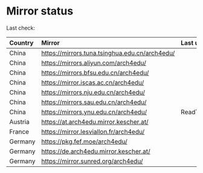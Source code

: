 <script src="./time.js"></script>
# Mirror status
Last check: <script type="text/javascript">localize(1685053018.2573767);</script>

|Country|Mirror|Last update|
|:------|:-----|:----------|
|China|https://mirrors.tuna.tsinghua.edu.cn/arch4edu/|<script type="text/javascript">localize(1684996333);</script>|
|China|https://mirrors.aliyun.com/arch4edu/|<script type="text/javascript">localize(1685039542);</script>|
|China|https://mirrors.bfsu.edu.cn/arch4edu/|<script type="text/javascript">localize(1684996333);</script>|
|China|https://mirror.iscas.ac.cn/arch4edu/|<script type="text/javascript">localize(1685039542);</script>|
|China|https://mirrors.nju.edu.cn/arch4edu/|<script type="text/javascript">localize(1684953140);</script>|
|China|https://mirrors.sau.edu.cn/arch4edu/|<script type="text/javascript">localize(1673850842);</script>|
|China|https://mirrors.ynu.edu.cn/arch4edu/|ReadTimeout|
|Austria|https://at.arch4edu.mirror.kescher.at/|<script type="text/javascript">localize(1684996333);</script>|
|France|https://mirror.lesviallon.fr/arch4edu/|<script type="text/javascript">localize(1684996333);</script>|
|Germany|https://pkg.fef.moe/arch4edu/|<script type="text/javascript">localize(1684996333);</script>|
|Germany|https://de.arch4edu.mirror.kescher.at/|<script type="text/javascript">localize(1684996333);</script>|
|Germany|https://mirror.sunred.org/arch4edu/|<script type="text/javascript">localize(1684996333);</script>|

<script src="./tablefilter/tablefilter.js"></script>
<script src="./table.js"></script>